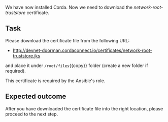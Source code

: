 We have now installed Corda. Now we need to download the _network-root-truststore_ certificate.

## Task

Please download the certificate file from the following URL:

- <http://devnet-doorman.cordaconnect.io/certificates/network-root-truststore.jks>

and place it under `/root/files`{{copy}} folder (create a new folder if required).

This certificate is required by the Ansible's role.

## Expected outcome

After you have downloaded the certificate file into the right location, please proceed to the next step.
